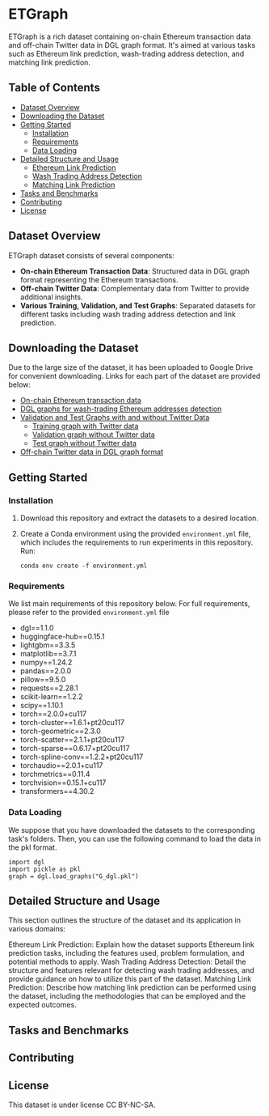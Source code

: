 # ETGraph
ETGraph is a rich dataset containing on-chain Ethereum transaction data and off-chain Twitter data in DGL graph format. It's aimed at various tasks such as Ethereum link prediction, wash-trading address detection, and matching link prediction.

## Table of Contents
- [Dataset Overview](#dataset-overview)
- [Downloading the Dataset](#downloading-the-dataset)
- [Getting Started](#getting-started)
  - [Installation](#installation)
  - [Requirements](#requirements)
  - [Data Loading](#data-loading)
- [Detailed Structure and Usage](#detailed-structure-and-usage)
  - [Ethereum Link Prediction](#ethereum-link-prediction)
  - [Wash Trading Address Detection](#wash-trading-address-detection)
  - [Matching Link Prediction](#matching-link-prediction)
- [Tasks and Benchmarks](#tasks-and-benchmarks)
- [Contributing](#contributing)
- [License](#license)

## Dataset Overview
ETGraph dataset consists of several components:

- **On-chain Ethereum Transaction Data**: Structured data in DGL graph format representing the Ethereum transactions.
- **Off-chain Twitter Data**: Complementary data from Twitter to provide additional insights.
- **Various Training, Validation, and Test Graphs**: Separated datasets for different tasks including wash trading address detection and link prediction.

## Downloading the Dataset
Due to the large size of the dataset, it has been uploaded to Google Drive for convenient downloading. Links for each part of the dataset are provided below:

- [On-chain Ethereum transaction data](https://drive.google.com/file/d/1lY2IC3LeRevSPZCE2U9o8taunGLEV0oY/view?usp=sharing)
- [DGL graphs for wash-trading Ethereum addresses detection](https://drive.google.com/file/d/14gW0EovXYiXd62XJayGGYRBEeZ3TTU4i/view?usp=sharing)
- [Validation and Test Graphs with and without Twitter Data](#)
  - [Training graph with Twitter data](https://drive.google.com/file/d/1Na3SmGzpo8zycQtTCtOQIWh_yJPOcwck/view?usp=sharing)
  - [Validation graph without Twitter data](https://drive.google.com/file/d/1Qk1unpx0D66STS8GLjQNEsrOqngNQtSy/view?usp=sharing)
  - [Test graph without Twitter data](https://drive.google.com/file/d/1JgoBdaD2e3wlvZmT-GPEpwEiFwtrPwSB/view?usp=sharing)
- [Off-chain Twitter data in DGL graph format](https://drive.google.com/file/d/1SNOg3QYoVWFRIl91o0tCeA4dReKwtEa0/view?usp=sharing)

## Getting Started
### Installation

1. Download this repository and extract the datasets to a desired location.
2. Create a Conda environment using the provided `environment.yml` file, which includes the requirements to run experiments in this repository. Run:

   ```
   conda env create -f environment.yml
   ```

### Requirements
We list main requirements of this repository below. For full requirements, please refer to the provided `environment.yml` file

- dgl==1.1.0
- huggingface-hub==0.15.1
- lightgbm==3.3.5
- matplotlib==3.7.1
- numpy==1.24.2
- pandas==2.0.0
- pillow==9.5.0
- requests==2.28.1
- scikit-learn==1.2.2
- scipy==1.10.1
- torch==2.0.0+cu117
- torch-cluster==1.6.1+pt20cu117
- torch-geometric==2.3.0
- torch-scatter==2.1.1+pt20cu117
- torch-sparse==0.6.17+pt20cu117
- torch-spline-conv==1.2.2+pt20cu117
- torchaudio==2.0.1+cu117
- torchmetrics==0.11.4
- torchvision==0.15.1+cu117
- transformers==4.30.2

### Data Loading

We suppose that you have downloaded the datasets to the corresponding task's folders. Then, you can use the following command to load the data in the pkl format.
```
import dgl
import pickle as pkl
graph = dgl.load_graphs("G_dgl.pkl")
```

## Detailed Structure and Usage

This section outlines the structure of the dataset and its application in various domains:

Ethereum Link Prediction: Explain how the dataset supports Ethereum link prediction tasks, including the features used, problem formulation, and potential methods to apply.
Wash Trading Address Detection: Detail the structure and features relevant for detecting wash trading addresses, and provide guidance on how to utilize this part of the dataset.
Matching Link Prediction: Describe how matching link prediction can be performed using the dataset, including the methodologies that can be employed and the expected outcomes.


## Tasks and Benchmarks

## Contributing

## License
This dataset is under license CC BY-NC-SA.
